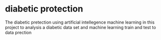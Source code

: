 # diabetic protection
The diabetic pretection using artificial intellegence machine learning in this project
to analysis a diabetic data set and machine learning train and test to data prection 
